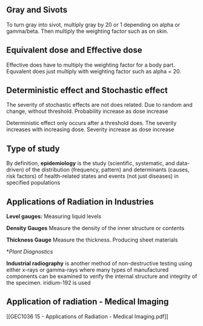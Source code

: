 ## Gray and Sivots

To turn gray into sivot, multiply gray by 20 or 1 depending on alpha or gamma/beta. Then multiply the weighting factor such as on skin.

## Equivalent dose and Effective dose

Effective does have to multiply the weighting factor for a body part. Equvalent does just multiply with weighting factor such as alpha = 20.
## Deterministic effect and Stochastic effect

The severity of stochastic effects are not does related. Due to random and change, without threshold. Probability increase as dose increase

Deterministic effect only occurs after a threshold does. The severity increases with increasing dose. Severity increase as dose increase

## Type of study 

By definition, **epidemiology** is the study (scientific, systematic, and data-driven) of the distribution (frequency, pattern) and determinants (causes, risk factors) of health-related states and events (not just diseases) in specified populations

## Applications of Radiation in Industries

**Level gauges:** Measuring liquid levels

**Density Gauges** Measure the density of the inner structure or contents

**Thickness Gauge** Measure the thickness. Producing sheet materials

**Plant Diagnostics* 

**Industrial radiography** is another method of non-destructive testing using either $\mathrm{x}$-rays or gamma-rays where many types of manufactured components can be examined to verify the internal structure and integrity of the specimen. iridium-192 is used


## Application of radiation - Medical Imaging

[[GEC1036 15 - Applications of Radiation - Medical Imaging.pdf]]

